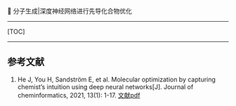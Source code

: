👏 分子生成|深度神经网络进行先导化合物优化

---
[TOC]

---



## 参考文献
1. He J, You H, Sandström E, et al. Molecular optimization by capturing chemist’s intuition using deep neural networks[J]. Journal of cheminformatics, 2021, 13(1): 1-17. [文献pdf](./分子生成深度神经网络进行先导化合物优化/s13321-021-00497-0.pdf)